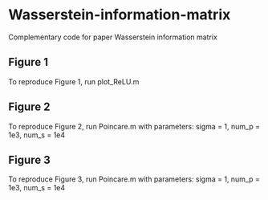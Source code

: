 # Wasserstein-information-matrix
Complementary code for paper Wasserstein information matrix

## Figure 1
To reproduce Figure 1, run plot_ReLU.m
## Figure 2
To reproduce Figure 2, run Poincare.m with parameters: sigma = 1, num_p = 1e3, num_s = 1e4
## Figure 3
To reproduce Figure 3, run Poincare.m with parameters: sigma = 1, num_p = 1e3, num_s = 1e4
